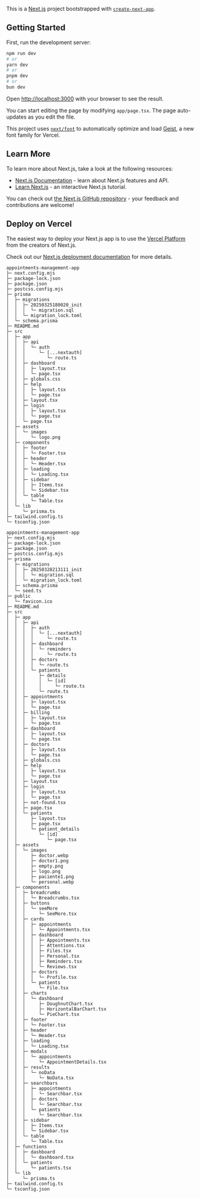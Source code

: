 This is a [Next.js](https://nextjs.org) project bootstrapped with [`create-next-app`](https://nextjs.org/docs/app/api-reference/cli/create-next-app).

## Getting Started

First, run the development server:

```bash
npm run dev
# or
yarn dev
# or
pnpm dev
# or
bun dev
```

Open [http://localhost:3000](http://localhost:3000) with your browser to see the result.

You can start editing the page by modifying `app/page.tsx`. The page auto-updates as you edit the file.

This project uses [`next/font`](https://nextjs.org/docs/app/building-your-application/optimizing/fonts) to automatically optimize and load [Geist](https://vercel.com/font), a new font family for Vercel.

## Learn More

To learn more about Next.js, take a look at the following resources:

- [Next.js Documentation](https://nextjs.org/docs) - learn about Next.js features and API.
- [Learn Next.js](https://nextjs.org/learn) - an interactive Next.js tutorial.

You can check out [the Next.js GitHub repository](https://github.com/vercel/next.js) - your feedback and contributions are welcome!

## Deploy on Vercel

The easiest way to deploy your Next.js app is to use the [Vercel Platform](https://vercel.com/new?utm_medium=default-template&filter=next.js&utm_source=create-next-app&utm_campaign=create-next-app-readme) from the creators of Next.js.

Check out our [Next.js deployment documentation](https://nextjs.org/docs/app/building-your-application/deploying) for more details.

```
appointments-management-app
├─ next.config.mjs
├─ package-lock.json
├─ package.json
├─ postcss.config.mjs
├─ prisma
│  ├─ migrations
│  │  ├─ 20250325180020_init
│  │  │  └─ migration.sql
│  │  └─ migration_lock.toml
│  └─ schema.prisma
├─ README.md
├─ src
│  ├─ app
│  │  ├─ api
│  │  │  └─ auth
│  │  │     └─ [...nextauth]
│  │  │        └─ route.ts
│  │  ├─ dashboard
│  │  │  ├─ layout.tsx
│  │  │  └─ page.tsx
│  │  ├─ globals.css
│  │  ├─ help
│  │  │  ├─ layout.tsx
│  │  │  └─ page.tsx
│  │  ├─ layout.tsx
│  │  ├─ login
│  │  │  ├─ layout.tsx
│  │  │  └─ page.tsx
│  │  └─ page.tsx
│  ├─ assets
│  │  └─ images
│  │     └─ logo.png
│  ├─ components
│  │  ├─ footer
│  │  │  └─ Footer.tsx
│  │  ├─ header
│  │  │  └─ Header.tsx
│  │  ├─ loading
│  │  │  └─ Loading.tsx
│  │  ├─ sidebar
│  │  │  ├─ Items.tsx
│  │  │  └─ Sidebar.tsx
│  │  └─ table
│  │     └─ Table.tsx
│  └─ lib
│     └─ prisma.ts
├─ tailwind.config.ts
└─ tsconfig.json

```

```
appointments-management-app
├─ next.config.mjs
├─ package-lock.json
├─ package.json
├─ postcss.config.mjs
├─ prisma
│  ├─ migrations
│  │  ├─ 20250328213111_init
│  │  │  └─ migration.sql
│  │  └─ migration_lock.toml
│  ├─ schema.prisma
│  └─ seed.ts
├─ public
│  └─ favicon.ico
├─ README.md
├─ src
│  ├─ app
│  │  ├─ api
│  │  │  ├─ auth
│  │  │  │  └─ [...nextauth]
│  │  │  │     └─ route.ts
│  │  │  ├─ dashboard
│  │  │  │  └─ reminders
│  │  │  │     └─ route.ts
│  │  │  ├─ doctors
│  │  │  │  └─ route.ts
│  │  │  └─ patients
│  │  │     ├─ details
│  │  │     │  └─ [id]
│  │  │     │     └─ route.ts
│  │  │     └─ route.ts
│  │  ├─ appointments
│  │  │  ├─ layout.tsx
│  │  │  └─ page.tsx
│  │  ├─ billing
│  │  │  ├─ layout.tsx
│  │  │  └─ page.tsx
│  │  ├─ dashboard
│  │  │  ├─ layout.tsx
│  │  │  └─ page.tsx
│  │  ├─ doctors
│  │  │  ├─ layout.tsx
│  │  │  └─ page.tsx
│  │  ├─ globals.css
│  │  ├─ help
│  │  │  ├─ layout.tsx
│  │  │  └─ page.tsx
│  │  ├─ layout.tsx
│  │  ├─ login
│  │  │  ├─ layout.tsx
│  │  │  └─ page.tsx
│  │  ├─ not-found.tsx
│  │  ├─ page.tsx
│  │  └─ patients
│  │     ├─ layout.tsx
│  │     ├─ page.tsx
│  │     └─ patient_details
│  │        └─ [id]
│  │           └─ page.tsx
│  ├─ assets
│  │  └─ images
│  │     ├─ doctor.webp
│  │     ├─ doctor1.png
│  │     ├─ empty.png
│  │     ├─ logo.png
│  │     ├─ paciente1.png
│  │     └─ personal.webp
│  ├─ components
│  │  ├─ breadcrumbs
│  │  │  └─ Breadcrumbs.tsx
│  │  ├─ buttons
│  │  │  └─ seeMore
│  │  │     └─ SeeMore.tsx
│  │  ├─ cards
│  │  │  ├─ appointments
│  │  │  │  └─ Appointments.tsx
│  │  │  ├─ dashboard
│  │  │  │  ├─ Appointments.tsx
│  │  │  │  ├─ Attentions.tsx
│  │  │  │  ├─ Files.tsx
│  │  │  │  ├─ Personal.tsx
│  │  │  │  ├─ Reminders.tsx
│  │  │  │  └─ Reviews.tsx
│  │  │  ├─ doctors
│  │  │  │  └─ Profile.tsx
│  │  │  └─ patients
│  │  │     └─ File.tsx
│  │  ├─ charts
│  │  │  └─ dashboard
│  │  │     ├─ DoughnutChart.tsx
│  │  │     ├─ HorizontalBarChart.tsx
│  │  │     └─ PieChart.tsx
│  │  ├─ footer
│  │  │  └─ Footer.tsx
│  │  ├─ header
│  │  │  └─ Header.tsx
│  │  ├─ loading
│  │  │  └─ Loading.tsx
│  │  ├─ modals
│  │  │  └─ appointments
│  │  │     └─ AppointmentDetails.tsx
│  │  ├─ results
│  │  │  └─ noData
│  │  │     └─ NoData.tsx
│  │  ├─ searchbars
│  │  │  ├─ appointments
│  │  │  │  └─ Searchbar.tsx
│  │  │  ├─ doctors
│  │  │  │  └─ Searchbar.tsx
│  │  │  └─ patients
│  │  │     └─ Searchbar.tsx
│  │  ├─ sidebar
│  │  │  ├─ Items.tsx
│  │  │  └─ Sidebar.tsx
│  │  └─ table
│  │     └─ Table.tsx
│  ├─ functions
│  │  ├─ dashboard
│  │  │  └─ dashboard.tsx
│  │  └─ patients
│  │     └─ patients.tsx
│  └─ lib
│     └─ prisma.ts
├─ tailwind.config.ts
└─ tsconfig.json

```